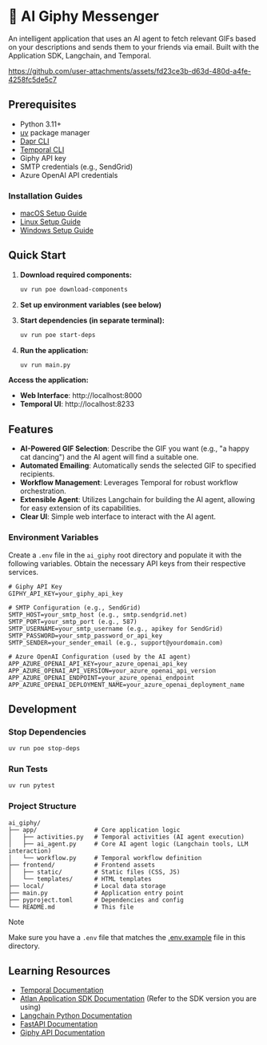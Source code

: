 # 🤖 AI Giphy Messenger

An intelligent application that uses an AI agent to fetch relevant GIFs based on your descriptions and sends them to your friends via email. Built with the Application SDK, Langchain, and Temporal.

https://github.com/user-attachments/assets/fd23ce3b-d63d-480d-a4fe-4258fc5de5c7

## Prerequisites

- Python 3.11+
- [uv](https://docs.astral.sh/uv/) package manager
- [Dapr CLI](https://docs.dapr.io/getting-started/install-dapr-cli/)
- [Temporal CLI](https://docs.temporal.io/cli)
- Giphy API key
- SMTP credentials (e.g., SendGrid)
- Azure OpenAI API credentials

### Installation Guides
- [macOS Setup Guide](https://github.com/atlanhq/application-sdk/blob/main/docs/docs/setup/MAC.md)
- [Linux Setup Guide](https://github.com/atlanhq/application-sdk/blob/main/docs/docs/setup/LINUX.md)  
- [Windows Setup Guide](https://github.com/atlanhq/application-sdk/blob/main/docs/docs/setup/WINDOWS.md)

## Quick Start


1. **Download required components:**
   ```bash
   uv run poe download-components
   ```

2. **Set up environment variables (see below)**

3. **Start dependencies (in separate terminal):**
   ```bash
   uv run poe start-deps
   ```

4. **Run the application:**
   ```bash
   uv run main.py
   ```

**Access the application:**
- **Web Interface**: http://localhost:8000
- **Temporal UI**: http://localhost:8233

## Features

- **AI-Powered GIF Selection**: Describe the GIF you want (e.g., "a happy cat dancing") and the AI agent will find a suitable one.
- **Automated Emailing**: Automatically sends the selected GIF to specified recipients.
- **Workflow Management**: Leverages Temporal for robust workflow orchestration.
- **Extensible Agent**: Utilizes Langchain for building the AI agent, allowing for easy extension of its capabilities.
- **Clear UI**: Simple web interface to interact with the AI agent.


### Environment Variables

Create a `.env` file in the `ai_giphy` root directory and populate it with the following variables. Obtain the necessary API keys from their respective services.

```env
# Giphy API Key
GIPHY_API_KEY=your_giphy_api_key

# SMTP Configuration (e.g., SendGrid)
SMTP_HOST=your_smtp_host (e.g., smtp.sendgrid.net)
SMTP_PORT=your_smtp_port (e.g., 587)
SMTP_USERNAME=your_smtp_username (e.g., apikey for SendGrid)
SMTP_PASSWORD=your_smtp_password_or_api_key
SMTP_SENDER=your_sender_email (e.g., support@yourdomain.com)

# Azure OpenAI Configuration (used by the AI agent)
APP_AZURE_OPENAI_API_KEY=your_azure_openai_api_key
APP_AZURE_OPENAI_API_VERSION=your_azure_openai_api_version
APP_AZURE_OPENAI_ENDPOINT=your_azure_openai_endpoint
APP_AZURE_OPENAI_DEPLOYMENT_NAME=your_azure_openai_deployment_name

```

## Development

### Stop Dependencies
```bash
uv run poe stop-deps
```

### Run Tests
```bash
uv run pytest
```

### Project Structure

```
ai_giphy/
├── app/                # Core application logic
│   ├── activities.py   # Temporal activities (AI agent execution)
│   ├── ai_agent.py     # Core AI agent logic (Langchain tools, LLM interaction)
│   └── workflow.py     # Temporal workflow definition
├── frontend/           # Frontend assets
│   ├── static/         # Static files (CSS, JS)
│   └── templates/      # HTML templates
├── local/              # Local data storage
├── main.py             # Application entry point
├── pyproject.toml      # Dependencies and config
└── README.md           # This file
```

> [!NOTE]
> Make sure you have a `.env` file that matches the [.env.example](.env.example) file in this directory.

## Learning Resources

-   [Temporal Documentation](https://docs.temporal.io/)
-   [Atlan Application SDK Documentation](https://github.com/atlanhq/application-sdk/tree/main/docs) (Refer to the SDK version you are using)
-   [Langchain Python Documentation](https://python.langchain.com/)
-   [FastAPI Documentation](https://fastapi.tiangolo.com/)
-   [Giphy API Documentation](https://developers.giphy.com/docs/api)

